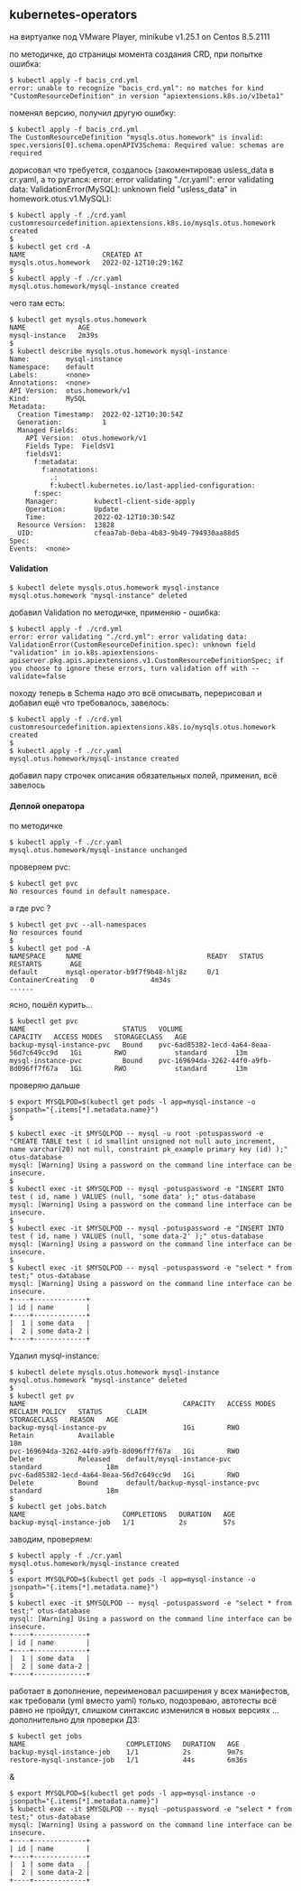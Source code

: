 ## kubernetes-operators

на виртуалке под VMware Player, minikube v1.25.1 on Centos 8.5.2111

по методичке, до страницы момента создания CRD, при попытке ошибка:
```
$ kubectl apply -f bacis_crd.yml
error: unable to recognize "bacis_crd.yml": no matches for kind "CustomResourceDefinition" in version "apiextensions.k8s.io/v1beta1"
```
поменял версию, получил другую ошибку:
```
$ kubectl apply -f bacis_crd.yml
The CustomResourceDefinition "mysqls.otus.homework" is invalid: spec.versions[0].schema.openAPIV3Schema: Required value: schemas are required
```
дорисовал что требуется, создалось (закоментировав usless_data в cr.yaml, а то ругался: error: error validating "./cr.yaml": error validating data: ValidationError(MySQL): unknown field "usless_data" in homework.otus.v1.MySQL):
```
$ kubectl apply -f ./crd.yaml
customresourcedefinition.apiextensions.k8s.io/mysqls.otus.homework created
$
$ kubectl get crd -A
NAME                   CREATED AT
mysqls.otus.homework   2022-02-12T10:29:16Z
$
$ kubectl apply -f ./cr.yaml
mysql.otus.homework/mysql-instance created
```
чего там есть:
```
$ kubectl get mysqls.otus.homework
NAME             AGE
mysql-instance   2m39s
$
$ kubectl describe mysqls.otus.homework mysql-instance
Name:         mysql-instance
Namespace:    default
Labels:       <none>
Annotations:  <none>
API Version:  otus.homework/v1
Kind:         MySQL
Metadata:
  Creation Timestamp:  2022-02-12T10:30:54Z
  Generation:          1
  Managed Fields:
    API Version:  otus.homework/v1
    Fields Type:  FieldsV1
    fieldsV1:
      f:metadata:
        f:annotations:
          .:
          f:kubectl.kubernetes.io/last-applied-configuration:
      f:spec:
    Manager:         kubectl-client-side-apply
    Operation:       Update
    Time:            2022-02-12T10:30:54Z
  Resource Version:  13828
  UID:               cfeaa7ab-0eba-4b83-9b49-794930aa88d5
Spec:
Events:  <none>
```
#### Validation
```
$ kubectl delete mysqls.otus.homework mysql-instance
mysql.otus.homework "mysql-instance" deleted
```
добавил Validation по методичке, применяю - ошибка:
```
$ kubectl apply -f ./crd.yml
error: error validating "./crd.yml": error validating data: ValidationError(CustomResourceDefinition.spec): unknown field "validation" in io.k8s.apiextensions-apiserver.pkg.apis.apiextensions.v1.CustomResourceDefinitionSpec; if you choose to ignore these errors, turn validation off with --validate=false
```
походу теперь в Schema надо это всё описывать,
перерисовал и добавил ещё что требовалось, завелось:
```
$ kubectl apply -f ./crd.yml
customresourcedefinition.apiextensions.k8s.io/mysqls.otus.homework created
$
$ kubectl apply -f ./cr.yaml
mysql.otus.homework/mysql-instance created
```
добавил пару строчек описания обязательных полей, применил, всё завелось
#### Деплой оператора
по методичке
```
$ kubectl apply -f ./cr.yaml
mysql.otus.homework/mysql-instance unchanged
```
проверяем pvc:
```
$ kubectl get pvc
No resources found in default namespace.
```
а где pvc ?
```
$ kubectl get pvc --all-namespaces
No resources found
$
$ kubectl get pod -A
NAMESPACE     NAME                               READY   STATUS              RESTARTS       AGE
default       mysql-operator-b9f7f9b48-hlj8z     0/1     ContainerCreating   0              4m34s
......
```
ясно, пошёл курить...
```
$ kubectl get pvc
NAME                        STATUS   VOLUME                                     CAPACITY   ACCESS MODES   STORAGECLASS   AGE
backup-mysql-instance-pvc   Bound    pvc-6ad85382-1ecd-4a64-8eaa-56d7c649cc9d   1Gi        RWO            standard       13m
mysql-instance-pvc          Bound    pvc-169694da-3262-44f0-a9fb-8d096ff7f67a   1Gi        RWO            standard       13m
```
проверяю дальше
```
$ export MYSQLPOD=$(kubectl get pods -l app=mysql-instance -o jsonpath="{.items[*].metadata.name}")
$

$ kubectl exec -it $MYSQLPOD -- mysql -u root -potuspassword -e "CREATE TABLE test ( id smallint unsigned not null auto_increment, name varchar(20) not null, constraint pk_example primary key (id) );" otus-database
mysql: [Warning] Using a password on the command line interface can be insecure.
$
$ kubectl exec -it $MYSQLPOD -- mysql -potuspassword -e "INSERT INTO test ( id, name ) VALUES (null, 'some data' );" otus-database
mysql: [Warning] Using a password on the command line interface can be insecure.
$
$ kubectl exec -it $MYSQLPOD -- mysql -potuspassword -e "INSERT INTO test ( id, name ) VALUES (null, 'some data-2' );" otus-database
mysql: [Warning] Using a password on the command line interface can be insecure.
$
$ kubectl exec -it $MYSQLPOD -- mysql -potuspassword -e "select * from test;" otus-database
mysql: [Warning] Using a password on the command line interface can be insecure.
+----+-------------+
| id | name        |
+----+-------------+
|  1 | some data   |
|  2 | some data-2 |
+----+-------------+
```
Удалил mysql-instance:
```
$ kubectl delete mysqls.otus.homework mysql-instance
mysql.otus.homework "mysql-instance" deleted
$
$ kubectl get pv
NAME                                       CAPACITY   ACCESS MODES   RECLAIM POLICY   STATUS      CLAIM                               STORAGECLASS   REASON   AGE
backup-mysql-instance-pv                   1Gi        RWO            Retain           Available                                                               18m
pvc-169694da-3262-44f0-a9fb-8d096ff7f67a   1Gi        RWO            Delete           Released    default/mysql-instance-pvc          standard                18m
pvc-6ad85382-1ecd-4a64-8eaa-56d7c649cc9d   1Gi        RWO            Delete           Bound       default/backup-mysql-instance-pvc   standard                18m
$
$ kubectl get jobs.batch
NAME                        COMPLETIONS   DURATION   AGE
backup-mysql-instance-job   1/1           2s         57s
```
заводим, проверяем:
```
$ kubectl apply -f ./cr.yaml
mysql.otus.homework/mysql-instance created
$
$ export MYSQLPOD=$(kubectl get pods -l app=mysql-instance -o jsonpath="{.items[*].metadata.name}")
$
$ kubectl exec -it $MYSQLPOD -- mysql -potuspassword -e "select * from test;" otus-database
mysql: [Warning] Using a password on the command line interface can be insecure.
+----+-------------+
| id | name        |
+----+-------------+
|  1 | some data   |
|  2 | some data-2 |
+----+-------------+
```
работает
в дополнение, переименовал расширения у всех манифестов, как требовали (yml вместо yaml)
только, подозреваю, автотесты всё равно не пройдут, слишком синтаксис изменился в новых версиях
...
дополнительно для проверки ДЗ:
```
$ kubectl get jobs
NAME                         COMPLETIONS   DURATION   AGE
backup-mysql-instance-job    1/1           2s         9m7s
restore-mysql-instance-job   1/1           44s        6m36s
```
&
```
$ export MYSQLPOD=$(kubectl get pods -l app=mysql-instance -o jsonpath="{.items[*].metadata.name}")
$ kubectl exec -it $MYSQLPOD -- mysql -potuspassword -e "select * from test;" otus-database
mysql: [Warning] Using a password on the command line interface can be insecure.
+----+-------------+
| id | name        |
+----+-------------+
|  1 | some data   |
|  2 | some data-2 |
+----+-------------+
```

